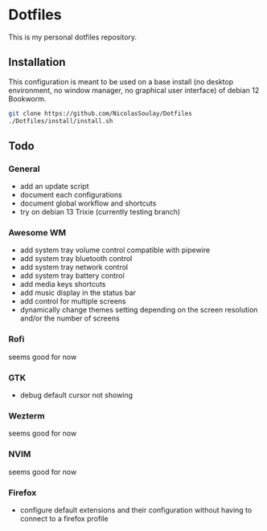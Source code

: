 # Dotfiles

This is my personal dotfiles repository.

## Installation

This configuration is meant to be used on a base install (no desktop environment, no window manager, no graphical user interface) of debian 12 Bookworm.

```sh
git clone https://github.com/NicolasSoulay/Dotfiles
./Dotfiles/install/install.sh
```

## Todo

### General

- add an update script
- document each configurations
- document global workflow and shortcuts
- try on debian 13 Trixie (currently testing branch)

### Awesome WM
    
- add system tray volume control compatible with pipewire
- add system tray bluetooth control
- add system tray network control
- add system tray battery control
- add media keys shortcuts
- add music display in the status bar
- add control for multiple screens
- dynamically change themes setting depending on the screen resolution and/or the number of screens

### Rofi

seems good for now

### GTK

- debug default cursor not showing

### Wezterm

seems good for now

### NVIM

 seems good for now
 
### Firefox

 - configure default extensions and their configuration without having to connect to a firefox profile
 
